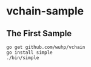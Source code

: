 # vchain-sample

## The First Sample
    go get github.com/wuhp/vchain
    go install simple
    ./bin/simple
